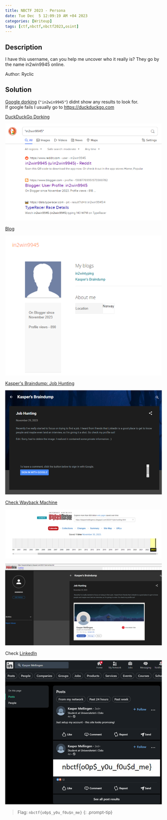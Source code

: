 ```yaml
---
title: NBCTF 2023 - Persona
date: Tue Dec  5 12:09:19 AM +04 2023
categories: [Writeup]
tags: [ctf,nbctf,nbctf2023,osint]
---
```


## Description

I have this username, can you help me uncover who it really is? They go by the name in2win9945 online.

Author: Ryclic

## Solution

[Google dorking](https://www.google.com/search?client=opera-gx&q="in2win9945"&sourceid=opera&ie=UTF-8&oe=UTF-8) (`"in2win9945"`) didnt show any results to look for. <br>
If google fails I usually go to <https://duckduckgo.com>

[DuckDuckGo Dorking](https://duckduckgo.com/?va=t&t=hb&q="in2win9945"&ia=web)

![persona-1](/assets/images/nbctf/2023/persona-1.png)

[Blog](https://www.blogger.com/profile/13087769951373300782)

![persona-2](/assets/images/nbctf/2023/persona-2.png)

[Kasper's Braindump: Job Hunting](https://kaspermellingencs.blogspot.com/2023/11/job-hunting.html)

![persona-3](/assets/images/nbctf/2023/persona-3.png)

[Check Wayback Machine](https://web.archive.org/web/20230000000000*/https://kaspermellingencs.blogspot.com/2023/11/job-hunting.html)

![persona-4](/assets/images/nbctf/2023/persona-4.png)

![persona-5](/assets/images/nbctf/2023/persona-5.png)

Check [LinkedIn](https://www.linkedin.com/feed/update/urn:li:activity:7135874053206126592/)

![persona-6](/assets/images/nbctf/2023/persona-6.png)

> Flag: `nbctf{o0p$_y0u_f0u$n_me}`
{: .prompt-tip}